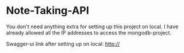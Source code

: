 # Note-Taking-API

You don't need anything extra for setting up this project on local. I have already allowed all the IP addresses to access the mongodb-project.

Swagger-ui link after setting up on local: [http://](http://localhost:3000/api-docs)

